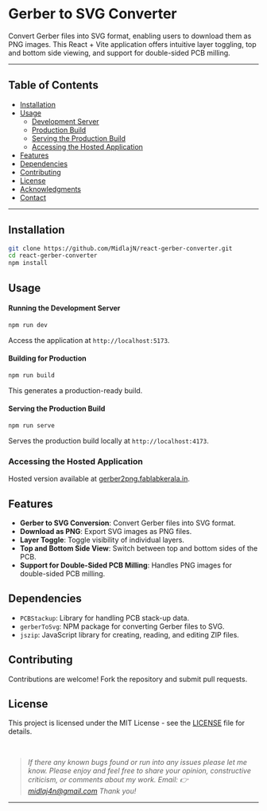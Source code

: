 # Gerber to SVG Converter

Convert Gerber files into SVG format, enabling users to download them as PNG images. This React + Vite application offers intuitive layer toggling, top and bottom side viewing, and support for double-sided PCB milling.

---

## Table of Contents

- [Installation](#installation)
- [Usage](#usage)
  - [Development Server](#running-the-development-server)
  - [Production Build](#building-for-production)
  - [Serving the Production Build](#serving-the-production-build)
  - [Accessing the Hosted Application](#accessing-the-hosted-application)
- [Features](#features)
- [Dependencies](#dependencies)
- [Contributing](#contributing)
- [License](#license)
- [Acknowledgments](#acknowledgments)
- [Contact](#contact)

---

## Installation

```bash
git clone https://github.com/MidlajN/react-gerber-converter.git
cd react-gerber-converter
npm install
```

## Usage

#### Running the Development Server

```bash
npm run dev
```

Access the application at `http://localhost:5173`.

#### Building for Production

```bash
npm run build
```

This generates a production-ready build.

#### Serving the Production Build

```bash
npm run serve
```

Serves the production build locally at `http://localhost:4173`.

### Accessing the Hosted Application

Hosted version available at [gerber2png.fablabkerala.in](https://gerber2png.fablabkerala.in/).

## Features

- **Gerber to SVG Conversion**: Convert Gerber files into SVG format.
- **Download as PNG**: Export SVG images as PNG files.
- **Layer Toggle**: Toggle visibility of individual layers.
- **Top and Bottom Side View**: Switch between top and bottom sides of the PCB.
- **Support for Double-Sided PCB Milling**: Handles PNG images for double-sided PCB milling.

## Dependencies

- `PCBStackup`: Library for handling PCB stack-up data.
- `gerberToSvg`: NPM package for converting Gerber files to SVG.
- `jszip`: JavaScript library for creating, reading, and editing ZIP files.

## Contributing

Contributions are welcome! Fork the repository and submit pull requests.

## License

This project is licensed under the MIT License - see the [LICENSE](LICENSE) file for details.

<br>

> *If there any known bugs found or run into any issues please let me know. Please enjoy and feel free to share your opinion, constructive criticism, or comments about my work. Email: 👉 midlaj4n@gmail.com  Thank you!*

---